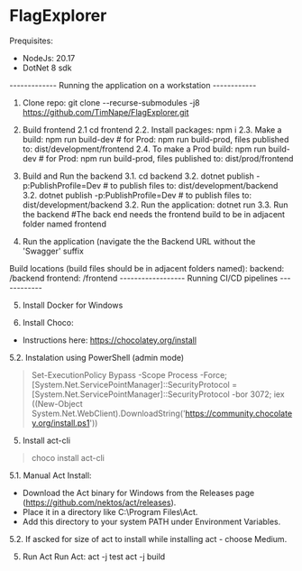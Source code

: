 # FlagExplorer

Prequisites:
- NodeJs: 20.17
- DotNet 8 sdk

------------- Running the application on a workstation ------------

1. Clone repo: git clone --recurse-submodules -j8 https://github.com/TimNape/FlagExplorer.git

2. Build frontend 
2.1 cd frontend
2.2. Install packages: npm i
2.3. Make a build: npm run build-dev   # for Prod: npm run build-prod, files published to: dist/development/frontend
2.4. To make a Prod build: npm run build-dev   # for Prod: npm run build-prod, files published to: dist/prod/frontend

3. Build and Run the backend
3.1. cd backend
3.2. dotnet publish -p:PublishProfile=Dev    # to publish files to: dist/development/backend
3.2. dotnet publish -p:PublishProfile=Dev    # to publish files to: dist/development/backend
3.2. Run the application: dotnet run
3.3. Run the backend   #The back end needs the frontend build to be in adjacent folder named frontend
 
4. Run the application (navigate the the Backend URL without the 'Swagger' suffix




Build locations (build files should be in adjacent folders named):
backend: /backend
frontend: /frontend
------------------ Running CI/CD pipelines ------------



5. Install Docker for Windows

5. Install Choco:
- Instructions here: https://chocolatey.org/install

5.2. Instalation using PowerShell (admin mode)
> Set-ExecutionPolicy Bypass -Scope Process -Force; [System.Net.ServicePointManager]::SecurityProtocol = [System.Net.ServicePointManager]::SecurityProtocol -bor 3072; iex ((New-Object System.Net.WebClient).DownloadString('https://community.chocolatey.org/install.ps1'))

5. Install act-cli
> choco install act-cli

5.1. Manual Act Install:

- Download the Act binary for Windows from the Releases page (https://github.com/nektos/act/releases).
- Place it in a directory like C:\Program Files\Act.
- Add this directory to your system PATH under Environment Variables.

5.2. If ascked for size of act to install while installing act - choose Medium.

5. Run Act
Run Act:
act -j test
act -j build

